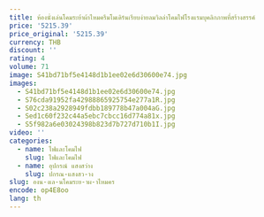 ```yaml
---
title: ห้องนั่งเล่นโคมระย้าผ้าไหมครีมโมเดิร์นเรียบง่ายลมวิลล่าโคมไฟโรงแรมบุคลิกภาพที่สร้างสรรค์
price: '5215.39'
price_original: '5215.39'
currency: THB
discount: ''
rating: 4
volume: 71
image: S41bd71bf5e4148d1b1ee02e6d30600e74.jpg
images:
  - S41bd71bf5e4148d1b1ee02e6d30600e74.jpg
  - S76cda91952fa42988865925754e277a1R.jpg
  - S02c238a2928949fdbb189778b47a004aG.jpg
  - Sed1c60f232c44a5ebc7cbcc16d774a81x.jpg
  - S5f982a6e03024398b823d7b727d710b1I.jpg
video: ''
categories:
  - name: ไฟและโคมไฟ
    slug: ไฟและโคมไฟ
  - name: อุปกรณ์ แสงสว่าง
    slug: ปกรณ-แสงสว-าง
slug: องน-งเล-นโคมระย-าผ-าไหมคร
encode: op4E8oo
lang: th
---
```

  